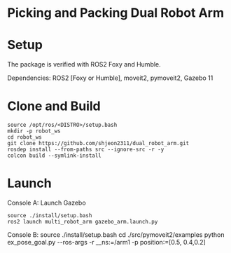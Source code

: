 # Picking and Packing Dual Robot Arm




# Setup
The package is verified with ROS2 Foxy and Humble.

Dependencies: ROS2 [Foxy or Humble], moveit2, pymoveit2, Gazebo 11

# Clone and Build
```
source /opt/ros/<DISTRO>/setup.bash
mkdir -p robot_ws
cd robot_ws
git clone https://github.com/shjeon2311/dual_robot_arm.git
rosdep install --from-paths src --ignore-src -r -y
colcon build --symlink-install
```

# Launch
Console A: Launch Gazebo
```
source ./install/setup.bash
ros2 launch multi_robot_arm gazebo_arm.launch.py
```
Console B: 
source ./install/setup.bash
cd ./src/pymoveit2/examples
python ex_pose_goal.py --ros-args -r __ns:=/arm1 -p position:=[0.5, 0.4,0.2]
